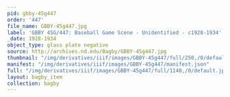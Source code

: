 ```yaml
---
pid: gbby-45g447
order: '447'
file_name: GBBY-45g447.jpg
label: 'GBBY 45G/447: Baseball Game Scene - Unidentified - c1928-1934'
_date: 1928-1934
object_type: glass plate negative
source: http://archives.nd.edu/Bagby/GBBY-45g447.jpg
thumbnail: "/img/derivatives/iiif/images/GBBY-45g447/full/250,/0/default.jpg"
manifest: "/img/derivatives/iiif/images/GBBY-45g447/manifest.json"
full: "/img/derivatives/iiif/images/GBBY-45g447/full/1140,/0/default.jpg"
layout: bagby_item
collection: bagby
---
```

